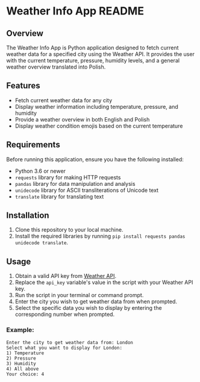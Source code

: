 # Weather Info App README

## Overview
The Weather Info App is Python application designed to fetch current weather data for a specified city using the Weather API. It provides the user with the current temperature, pressure, humidity levels, and a general weather overview translated into Polish.


## Features
- Fetch current weather data for any city
- Display weather information including temperature, pressure, and humidity
- Provide a weather overview in both English and Polish
- Display weather condition emojis based on the current temperature

## Requirements
Before running this application, ensure you have the following installed:
- Python 3.6 or newer
- `requests` library for making HTTP requests
- `pandas` library for data manipulation and analysis
- `unidecode` library for ASCII transliterations of Unicode text
- `translate` library for translating text

## Installation
1. Clone this repository to your local machine.
2. Install the required libraries by running `pip install requests pandas unidecode translate`.

## Usage
1. Obtain a valid API key from [Weather API](http://api.weatherapi.com/).
2. Replace the `api_key` variable's value in the script with your Weather API key.
3. Run the script in your terminal or command prompt.
4. Enter the city you wish to get weather data from when prompted.
5. Select the specific data you wish to display by entering the corresponding number when prompted.

### Example:
```plaintext
Enter the city to get weather data from: London
Select what you want to display for London: 
1) Temperature
2) Pressure
3) Humidity
4) All above
Your choice: 4
